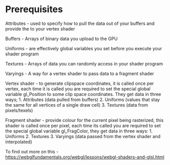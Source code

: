 # Prerequisites
Attributes - used to specify how to pull the data out of your buffers and provide the to your vertex shader

Buffers - Arrays of binary data you upload to the GPU 

Uniforms - are effectively global variables you set before you execute your shader program

Textures - Arrays of data you can randomly access in your shader program

Varyings - A way for a vertex shader to pass data to a fragment shader

Vertex shader - to generate clipspace coordinates, it is called once per vertex, each time it is called you are required to set the special global variable gl_Position to some clip space coordinates. They get data in three ways;
	1. Attributes (data pulled from buffers)
	2. Uniforms (values that stay the same for all vertices of a single draw cell)
	3. Textures (data from pixels/texels)

Fragment shader - provide colour for the current pixel being rasterized, this shader is called once per pixel, each time its called you are required to set the special global variable gl_FragColor, they get data in three ways:
	1. Uniforms 
	2. Textures
	3. Varyings (data passed from the vertex shader and interpolated)

To find out more on this - https://webglfundamentals.org/webgl/lessons/webgl-shaders-and-glsl.html
